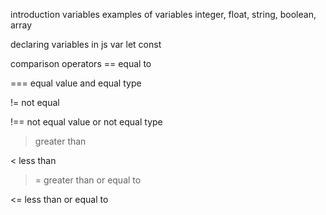 introduction
variables
examples of variables
integer, float, string, boolean, array

declaring variables in js
var
let
const

comparison operators
== 	equal to 	

=== 	equal value and equal type 	

!= 	not equal 	

!== 	not equal value or not equal type 	

> 	greater than 	
	
< 	less than 	
	
>= 	greater than or equal to 	

<= 	less than or equal to 	
